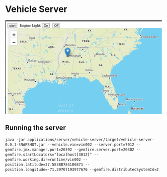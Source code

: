 # Vehicle Server



![dashboard-map.png](docs/img/server-dashboard.png)


## Running the server


```shell
java -jar applications/server/vehicle-server/target/vehicle-server-0.0.1-SNAPSHOT.jar --vehicle.vin=vin002 --server.port=7012 --gemfire.jmx.manager.port=20392 --gemfire.server.port=20302 --gemfire.startLocators="localhost[3012]" --gemfire.working.dir=runtime/vin002 --position.latitude=37.58388784106871 --position.longitude=-71.29707193977676 --gemfire.distributedSystemId=2
```

